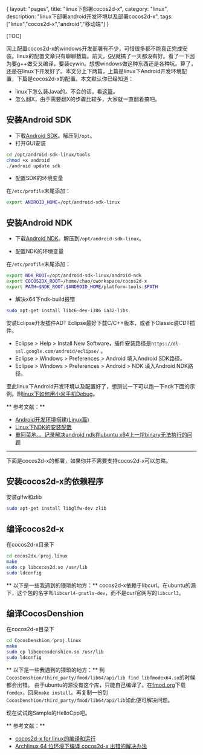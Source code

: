{
layout: "pages",
title: "linux下部署cocos2d-x",
category: "linux",
description: "linux下部署android开发环境以及部署cocos2d-x",
tags: ["linux","cocos2d-x","android","移动端"]
}

[TOC]

网上配置cocos2d-x的windows开发部署有不少，可惜很多都不能真正完成安装。linux的配置文章只有聊聊数篇。前天，[GV](http://weibo.com/gvgarven "GV")就搞了一天都没有好。看了一下因为要g++做交叉编译，要装cywin。想想windows做这种东西还是各种坑。算了，还是在linux下开发好了。本文分上下两篇，上篇是linux下Android开发环境配置，下篇是cocos2d-x的配置。本文默认你已经知道：

* linux下怎么装Java的。不会的话，看[这篇](/blog/2012/09/16/ubuntu-sun-jdk.html)。
* 怎么翻X，由于需要翻X的步骤比较多，大家就一直翻着搞吧。
 

安装Android SDK
---

* 下载[Android SDK](https://developer.android.com/sdk/index.html)。解压到`/opt`。
* 打开GUI安装

```bash
cd /opt/android-sdk-linux/tools
chmod +x android
./android update sdk
```

* 配置SDK的环境变量

在`/etc/profile`末尾添加：

```bash
export ANDROID_HOME=/opt/android-sdk-linux
```

安装Android NDK
---

* 下载[Android NDK](https://developer.android.com/sdk/index.html)。解压到`/opt/android-sdk-linux`。

* 配置NDK的环境变量

在`/etc/profile`末尾添加：

```bash
export NDK_ROOT=/opt/android-sdk-linux/android-ndk
export COCOS2DX_ROOT=/home/chao/cworkspace/cocos2d-x
export PATH=$NDK_ROOT:$ANDROID_HOME/platform-tools:$PATH
```

* 解决x64下ndk-build报错
```bash
sudo apt-get install libc6-dev-i386 ia32-libs
```

安装Eclipse开发插件ADT
Eclipse最好下载C/C++版本，或者下Classic装CDT插件。

* Eclipse > Help > Install New Software，插件安装路径是`https://dl-ssl.google.com/android/eclipse/` 。
* Eclipse > Windows > Preferences > Android 填入Android SDK路径。
* Eclipse > Windows > Preferences > Android > NDK 填入Android NDK路径。


至此linux下Android开发环境以及配置好了，想测试一下可以跑一下ndk下面的示例。附[linux下如何用小米手机Debug](http://blog.csdn.net/chenghai2011/article/details/7270664)。

** 参考文献：**

* [Android开发环境搭建(Linux篇)](http://www.linuxsight.com/blog/1808)
* [Linux下NDK的安装配置](http://blog.csdn.net/yxz329130952/article/details/7429124)
* [重回菜地。。记录解决android ndk在ubuntu x64上一坨binary无法执行的问题](http://9esuluciano.iteye.com/blog/842366)

------------------------

下面是cocos2d-x的部署，如果你并不需要支持cocos2d-x可以忽略。

安装cocos2d-x的依赖程序
---

安装glfw和zlib
```bash
sudo apt-get install libglfw-dev zlib
```

编译cocos2d-x
---
在cocos2d-x目录下

```bash
cd cocos2dx／proj.linux
make
sudo cp libcocos2d.so /usr/lib
sudo ldconfig
```

** 以下是一些我遇到的猥琐的地方：**
cocos2d-x依赖于libcurl。在ubuntu的源下，这个包的名字叫`libcurl4-gnutls-dev`，而不是curl官网写的`libcurl3`。

编译CocosDenshion
---
在cocos2d-x目录下

```bash
cd CocosDenshion／proj.linux
make
sudo cp libcocosdenshion.so /usr/lib
sudo ldconfig
```

** 以下是一些我遇到的猥琐的地方：**
到`CocosDenshion/third_party/fmod/lib64/api/lib find libfmodex64.so`的时候都会出错。
由于ubuntu的源没有这个库，只能自己编译了。在[fmod.org](http://www.fmod.org/)下载`fomdex`，回来`make install`。再复制一份到`CocosDenshion/third_party/fmod/lib64/api/lib`如此便可解决问题。

现在试试跑Sample的HelloCpp吧。

** 参考文献：**

* [cocos2d-x for linux的编译和运行](http://blog.csdn.net/laschweinski/article/details/6726311)
* [Archlinux 64 位环境下编译 cocos2d-x 出错的解决办法](http://leenjewel.blog.163.com/blog/static/60193792201222863531203/)

